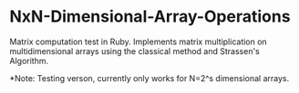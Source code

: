 NxN-Dimensional-Array-Operations
================================

Matrix computation test in Ruby.
Implements matrix multiplication on multidimensional arrays using the classical method and Strassen's Algorithm.

*Note: Testing verson, currently only works for N=2^s dimensional arrays.
